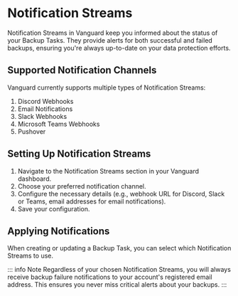 # Notification Streams

Notification Streams in Vanguard keep you informed about the status of your Backup Tasks. They provide alerts for both successful and failed backups, ensuring you're always up-to-date on your data protection efforts.

## Supported Notification Channels

Vanguard currently supports multiple types of Notification Streams:

1. Discord Webhooks
2. Email Notifications
3. Slack Webhooks
4. Microsoft Teams Webhooks
5. Pushover

## Setting Up Notification Streams

1. Navigate to the Notification Streams section in your Vanguard dashboard.
2. Choose your preferred notification channel.
3. Configure the necessary details (e.g., webhook URL for Discord, Slack or Teams, email addresses for email notifications).
4. Save your configuration.

## Applying Notifications

When creating or updating a Backup Task, you can select which Notification Streams to use.

::: info Note
Regardless of your chosen Notification Streams, you will always receive backup failure notifications to your account's registered email address. This ensures you never miss critical alerts about your backups.
:::